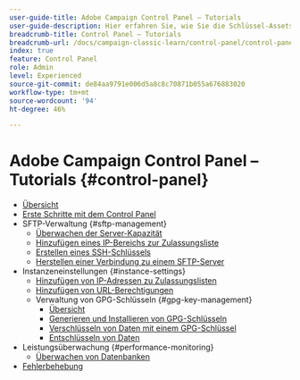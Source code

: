 ```yaml
---
user-guide-title: Adobe Campaign Control Panel – Tutorials
user-guide-description: Hier erfahren Sie, wie Sie die Schlüssel-Assets Ihrer Adobe Campaign-Instanzen überwachen und im Control Panel administrative Aufgaben durchführen.
breadcrumb-title: Control Panel – Tutorials
breadcrumb-url: /docs/campaign-classic-learn/control-panel/control-panel-overview.html
index: true
feature: Control Panel
role: Admin
level: Experienced
source-git-commit: de84aa9791e006d5a8c8c70871b055a676883020
workflow-type: tm+mt
source-wordcount: '94'
ht-degree: 46%

---
```



# Adobe Campaign Control Panel – Tutorials {#control-panel}

+ [Übersicht](/help/control-panel-tutorials/control-panel-overview.md)
+ [Erste Schritte mit dem Control Panel](/help/control-panel-tutorials/get-started.md)
+ SFTP-Verwaltung {#sftp-management}
   + [Überwachen der Server-Kapazität](/help/control-panel-tutorials/sftp-management/monitor-server-capacity.md)
   + [Hinzufügen eines IP-Bereichs zur Zulassungsliste](/help/control-panel-tutorials/sftp-management/add-ip-range-to-allowlist.md)
   + [Erstellen eines SSH-Schlüssels](/help/control-panel-tutorials/sftp-management/generate-ssh-key.md)
   + [Herstellen einer Verbindung zu einem SFTP-Server](/help/control-panel-tutorials/sftp-management/connect-to-sftp-server.md)
+ Instanzeneinstellungen {#instance-settings}
   + [Hinzufügen von IP-Adressen zu Zulassungslisten](/help/control-panel-tutorials/instance-settings/ip-allow-listing.md)
   + [Hinzufügen von URL-Berechtigungen](/help/control-panel-tutorials/instance-settings/add-url-permissions.md)
   + Verwaltung von GPG-Schlüsseln {#gpg-key-management}
      + [Übersicht](/help/control-panel-tutorials/instance-settings/gpg-key-management/gpg-key-management-overview.md)
      + [Generieren und Installieren von GPG-Schlüsseln](/help/control-panel-tutorials/instance-settings/gpg-key-management/generate-and-install-gpg-keys.md)
      + [Verschlüsseln von Daten mit einem GPG-Schlüssel](/help/control-panel-tutorials/instance-settings/gpg-key-management/use-a-gpg-key-to-encrypt-data.md)
      + [Entschlüsseln von Daten](/help/control-panel-tutorials/instance-settings/gpg-key-management/decrypt-data.md)
+ Leistungsüberwachung {#performance-monitoring}
   + [Überwachen von Datenbanken](/help/control-panel-tutorials/performance-monitoring/monitor-databases.md)
+ [Fehlerbehebung](/help/control-panel-tutorials/troubleshooting.md)